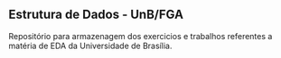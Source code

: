 ## Estrutura de Dados - UnB/FGA

Repositório para armazenagem dos exercicios e trabalhos referentes a matéria de EDA da Universidade de Brasília.

